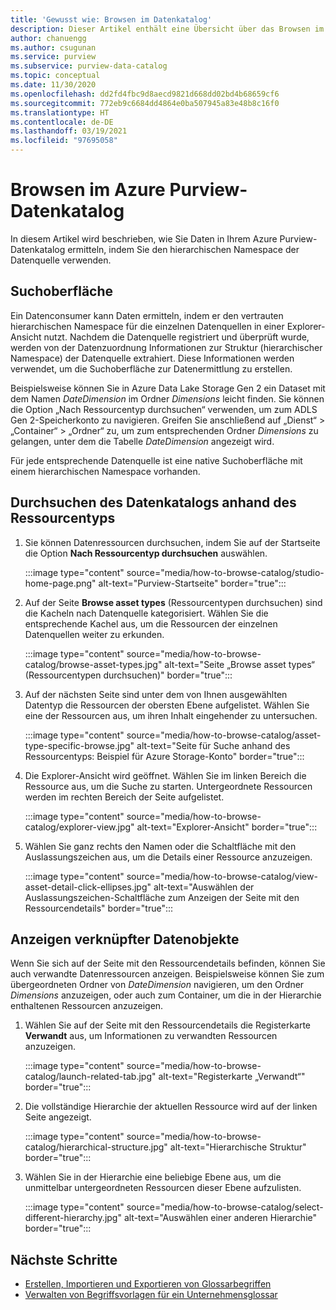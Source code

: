 ```yaml
---
title: 'Gewusst wie: Browsen im Datenkatalog'
description: Dieser Artikel enthält eine Übersicht über das Browsen im Azure Purview-Datenkatalog basierend auf dem Ressourcentyp.
author: chanuengg
ms.author: csugunan
ms.service: purview
ms.subservice: purview-data-catalog
ms.topic: conceptual
ms.date: 11/30/2020
ms.openlocfilehash: dd2fd4fbc9d8aecd9821d668dd02bd4b68659cf6
ms.sourcegitcommit: 772eb9c6684dd4864e0ba507945a83e48b8c16f0
ms.translationtype: HT
ms.contentlocale: de-DE
ms.lasthandoff: 03/19/2021
ms.locfileid: "97695058"
---
```

# <a name="browse-the-azure-purview-data-catalog"></a>Browsen im Azure Purview-Datenkatalog

In diesem Artikel wird beschrieben, wie Sie Daten in Ihrem Azure Purview-Datenkatalog ermitteln, indem Sie den hierarchischen Namespace der Datenquelle verwenden.

## <a name="browse-experience"></a>Suchoberfläche

Ein Datenconsumer kann Daten ermitteln, indem er den vertrauten hierarchischen Namespace für die einzelnen Datenquellen in einer Explorer-Ansicht nutzt. Nachdem die Datenquelle registriert und überprüft wurde, werden von der Datenzuordnung Informationen zur Struktur (hierarchischer Namespace) der Datenquelle extrahiert. Diese Informationen werden verwendet, um die Suchoberfläche zur Datenermittlung zu erstellen.

Beispielsweise können Sie in Azure Data Lake Storage Gen 2 ein Dataset mit dem Namen *DateDimension* im Ordner *Dimensions* leicht finden. Sie können die Option „Nach Ressourcentyp durchsuchen“ verwenden, um zum ADLS Gen 2-Speicherkonto zu navigieren. Greifen Sie anschließend auf „Dienst“ > „Container“ > „Ordner“ zu, um zum entsprechenden Ordner *Dimensions* zu gelangen, unter dem die Tabelle *DateDimension* angezeigt wird.

Für jede entsprechende Datenquelle ist eine native Suchoberfläche mit einem hierarchischen Namespace vorhanden.

## <a name="browse-the-data-catalog-by-asset-type"></a>Durchsuchen des Datenkatalogs anhand des Ressourcentyps

1. Sie können Datenressourcen durchsuchen, indem Sie auf der Startseite die Option **Nach Ressourcentyp durchsuchen** auswählen.

    :::image type="content" source="media/how-to-browse-catalog/studio-home-page.png" alt-text="Purview-Startseite" border="true":::

1. Auf der Seite **Browse asset types** (Ressourcentypen durchsuchen) sind die Kacheln nach Datenquelle kategorisiert. Wählen Sie die entsprechende Kachel aus, um die Ressourcen der einzelnen Datenquellen weiter zu erkunden.

    :::image type="content" source="media/how-to-browse-catalog/browse-asset-types.jpg" alt-text="Seite „Browse asset types“ (Ressourcentypen durchsuchen)" border="true":::

1. Auf der nächsten Seite sind unter dem von Ihnen ausgewählten Datentyp die Ressourcen der obersten Ebene aufgelistet. Wählen Sie eine der Ressourcen aus, um ihren Inhalt eingehender zu untersuchen.

    :::image type="content" source="media/how-to-browse-catalog/asset-type-specific-browse.jpg" alt-text="Seite für Suche anhand des Ressourcentyps: Beispiel für Azure Storage-Konto" border="true":::

1. Die Explorer-Ansicht wird geöffnet. Wählen Sie im linken Bereich die Ressource aus, um die Suche zu starten. Untergeordnete Ressourcen werden im rechten Bereich der Seite aufgelistet.

    :::image type="content" source="media/how-to-browse-catalog/explorer-view.jpg" alt-text="Explorer-Ansicht" border="true":::

1. Wählen Sie ganz rechts den Namen oder die Schaltfläche mit den Auslassungszeichen aus, um die Details einer Ressource anzuzeigen.

    :::image type="content" source="media/how-to-browse-catalog/view-asset-detail-click-ellipses.jpg" alt-text="Auswählen der Auslassungszeichen-Schaltfläche zum Anzeigen der Seite mit den Ressourcendetails" border="true":::

## <a name="view-related-data-assets"></a>Anzeigen verknüpfter Datenobjekte

Wenn Sie sich auf der Seite mit den Ressourcendetails befinden, können Sie auch verwandte Datenressourcen anzeigen. Beispielsweise können Sie zum übergeordneten Ordner von *DateDimension* navigieren, um den Ordner *Dimensions* anzuzeigen, oder auch zum Container, um die in der Hierarchie enthaltenen Ressourcen anzuzeigen.

1. Wählen Sie auf der Seite mit den Ressourcendetails die Registerkarte **Verwandt** aus, um Informationen zu verwandten Ressourcen anzuzeigen.

    :::image type="content" source="media/how-to-browse-catalog/launch-related-tab.jpg" alt-text="Registerkarte „Verwandt“" border="true":::

1. Die vollständige Hierarchie der aktuellen Ressource wird auf der linken Seite angezeigt.

    :::image type="content" source="media/how-to-browse-catalog/hierarchical-structure.jpg" alt-text="Hierarchische Struktur" border="true":::

1. Wählen Sie in der Hierarchie eine beliebige Ebene aus, um die unmittelbar untergeordneten Ressourcen dieser Ebene aufzulisten.

    :::image type="content" source="media/how-to-browse-catalog/select-different-hierarchy.jpg" alt-text="Auswählen einer anderen Hierarchie" border="true":::

## <a name="next-steps"></a>Nächste Schritte

- [Erstellen, Importieren und Exportieren von Glossarbegriffen](how-to-create-import-export-glossary.md)
- [Verwalten von Begriffsvorlagen für ein Unternehmensglossar](how-to-manage-term-templates.md)
